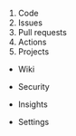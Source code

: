 1. Code
2. Issues
3. Pull requests
  1. Actions
  2. Projects
  
* Wiki
- Security
 * Insights
 - Settings
